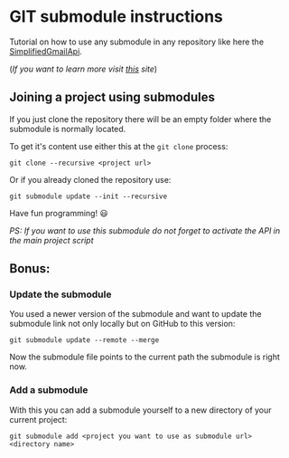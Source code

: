 # GIT submodule instructions

Tutorial on how to use any submodule in any repository like here the [SimplifiedGmailApi](https://github.com/AnonymerNiklasistanonym/SendGmailSimplified).

(*If you want to learn more visit [this](https://github.com/blog/2104-working-with-submodules) site*)

## Joining a project using submodules

If you just clone the repository there will be an empty folder where the submodule is normally located.

To get it's content use either this at the `git clone` process:

```
git clone --recursive <project url>
```

Or if you already cloned the repository use:

```
git submodule update --init --recursive
```



Have fun programming! :smiley:



*PS: If you want to use this submodule do not forget to activate the API in the main project script*



## Bonus:

### Update the submodule

You used a newer version of the submodule and want to update the submodule link not only locally but on GitHub to this version:

```
git submodule update --remote --merge
```

Now the submodule file points to the current path the submodule is right now.

### Add a submodule

With this you can add a submodule yourself to a new directory of your current project:

```
git submodule add <project you want to use as submodule url> <directory name>
```